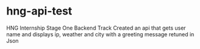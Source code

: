 # hng-api-test
HNG Internship Stage One Backend Track
Created an api that gets user name and displays ip, weather and city with a greeting message retuned in Json
